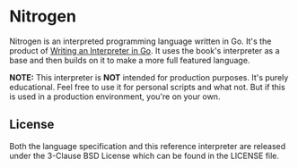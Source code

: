 # Nitrogen

Nitrogen is an interpreted programming language written in Go. It's the product of [Writing an Interpreter in Go](https://interpreterbook.com/). It uses the book's interpreter as a base and then builds on it to make a more full featured language.

**NOTE:** This interpreter is **NOT** intended for production purposes. It's purely educational. Feel free to use it for personal scripts and what not. But if this is used in a production environment, you're on your own.

## License

Both the language specification and this reference interpreter are released under the 3-Clause BSD License which can be found in the LICENSE file.
